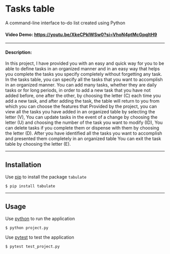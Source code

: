# Tasks table
A command-line interface to-do list created using Python

#### Video Demo:  <https://youtu.be/XkeCPklWSw0?si=VhoN4ptMcGpqItH9>
---
#### Description:
In this project, I have provided you with an easy and quick way for you to be able to define tasks in an organized manner and in an easy way that helps you complete the tasks you specify completely without forgetting any task.
In the tasks table, you can specify all the tasks that you want to accomplish in an organized manner.
You can add many tasks, whether they are daily tasks or for long periods,
in order to add a new task that you have not added before,
one after the other, by choosing the letter (C) each time you add a new task,
and after adding the task,
the table will return to you from which you can choose the features that Provided by the project,
you can view all the tasks you have added in an organized table by selecting the letter (V),
You can update tasks in the event of a change by choosing the letter (U) and choosing the number of the task you want to modify (ID),
You can delete tasks if you complete them or dispense with them by choosing the letter (D).
After you have identified all the tasks you want to accomplish and presented them completely in an organized table
You can exit the task table by choosing the letter (E).


---
## Installation
Use [pip](https://pip.pypa.io/en/stable/) to install the package `tabulate`
```
$ pip install tabulate
```

---

## Usage
Use [python](https://www.python.org/) to run the application
```
$ python project.py
```
Use [pytest](https://docs.pytest.org/en/7.2.x/) to test the application
```
$ pytest test_project.py
```
